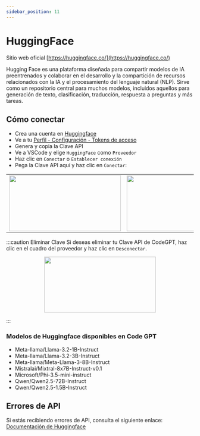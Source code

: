 ```yaml
---
sidebar_position: 11
---
```


# HuggingFace

Sitio web oficial [https://huggingface.co/](https://huggingface.co/)

Hugging Face es una plataforma diseñada para compartir modelos de IA preentrenados y colaborar en el desarrollo y la compartición de recursos relacionados con la IA y el procesamiento del lenguaje natural (NLP). Sirve como un repositorio central para muchos modelos, incluidos aquellos para generación de texto, clasificación, traducción, respuesta a preguntas y más tareas.

## Cómo conectar

- Crea una cuenta en [Huggingface](https://huggingface.co/)
- Ve a tu [Perfil - Configuración - Tokens de acceso](https://huggingface.co/settings/tokens)
- Genera y copia la Clave API
- Ve a VSCode y elige `HuggingFace` como `Proveedor`
- Haz clic en `Conectar` o `Establecer conexión`
- Pega la Clave API aquí y haz clic en `Conectar`:

<table>
  <tr>
    <td align="center">
      <img width="300" height="150" src="https://github.com/user-attachments/assets/7211de2e-e155-4a23-a0c9-1ba3907e532d" />
    </td>
    <td align="center">
      <img width="300" height="150" src="https://github.com/user-attachments/assets/fc9ed7dd-fa9e-400d-a760-4d58b55fda5e" />
    </td>
  </tr>
</table>

:::caution Eliminar Clave
Si deseas eliminar tu Clave API de CodeGPT, haz clic en el cuadro del proveedor y haz clic en `Desconectar`.

<p align="center">
      <img width="300" height="150" src="https://github.com/user-attachments/assets/e33666b4-7366-4bfd-b33d-31c7f0b3968f" />
</p>

:::

### Modelos de Huggingface disponibles en Code GPT

- Meta-llama/Llama-3.2-1B-Instruct
- Meta-llama/Llama-3.2-3B-Instruct
- Meta-llama/Meta-Llama-3-8B-Instruct
- Mistralai/Mixtral-8x7B-Instruct-v0.1
- Microsoft/Phi-3.5-mini-instruct
- Qwen/Qwen2.5-72B-Instruct
- Qwen/Qwen2.5-1.5B-Instruct

## Errores de API

Si estás recibiendo errores de API, consulta el siguiente enlace: [Documentación de Huggingface](https://huggingface.co/docs/inference-endpoints/index)
